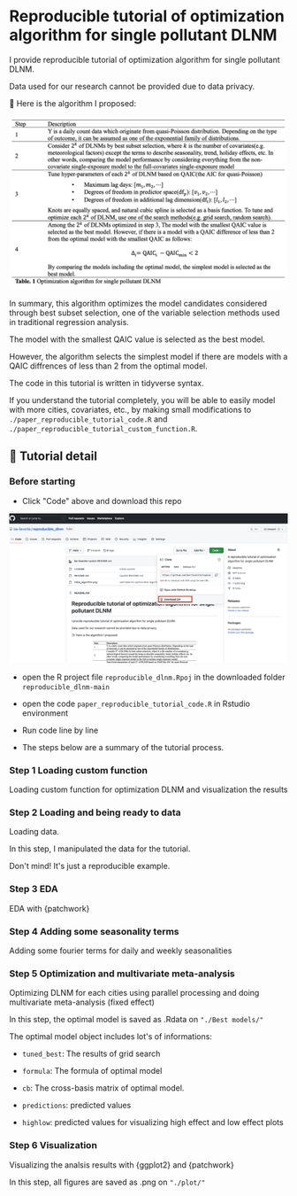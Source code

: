 # Reproducible tutorial of optimization algorithm for single pollutant DLNM
I provide reproducible tutorial of optimization algorithm for single pollutant DLNM.

Data used for our research cannot be provided due to data privacy.

📄 Here is the algorithm I proposed:

<p align="center">
<img src = "./table_algorithm.png" width = "600"> 
</p>

In summary, this algorithm optimizes the model candidates considered through best subset selection, one of the variable selection methods used in traditional regression analysis. 

The model with the smallest QAIC value is selected as the best model.

However, the algorithm selects the simplest model if there are models with a QAIC diffrences of less than 2 from the optimal model.

The code in this tutorial is written in tidyverse syntax.

If you understand the tutorial completely, you will be able to easily model with more cities, covariates, etc., by making small modifications to `./paper_reproducible_tutorial_code.R` and `./paper_reproducible_tutorial_custom_function.R`.

## 🔎 Tutorial detail

### Before starting

- Click "Code" above and download this repo

<p align="center">
<img src = "./instruction.png" width = "600"> 
</p>

- open the R project file `reproducible_dlnm.Rpoj` in the downloaded folder `reproducible_dlnm-main`

- open the code `paper_reproducible_tutorial_code.R` in Rstudio environment

- Run code line by line

- The steps below are a summary of the tutorial process.

### Step 1 Loading custom function
Loading custom function for optimization DLNM and visualization the results

### Step 2 Loading and being ready to data
Loading data. 

In this step, I manipulated the data for the tutorial. 

Don't mind! It's just a reproducible example.

### Step 3 EDA

EDA with {patchwork}

### Step 4 Adding some seasonality terms

Adding some fourier terms for daily and weekly seasonalities

### Step 5 Optimization and multivariate meta-analysis

Optimizing DLNM for each cities using parallel processing and doing multivariate meta-analysis (fixed effect)

In this step, the optimal model is saved as .Rdata on `"./Best models/"`

The optimal model object includes lot's of informations:

- `tuned_best`: The results of grid search

- `formula`: The formula of optimal model

- `cb`: The cross-basis matrix of optimal model.

- `predictions`: predicted values

- `highlow`: predicted values for visualizing high effect and low effect plots

### Step 6 Visualization

Visualizing the analsis results with {ggplot2} and {patchwork}

In this step, all figures are saved as .png on `"./plot/"`
